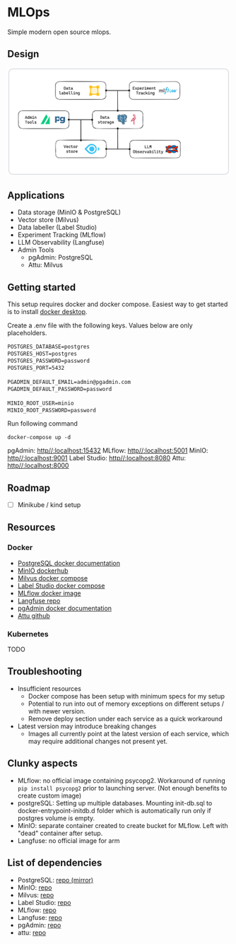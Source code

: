 # MLOps
Simple modern open source mlops.

## Design
![Alt text](assets/mlops.png)

## Applications
- Data storage (MinIO & PostgreSQL)
- Vector store (Milvus)
- Data labeller (Label Studio)
- Experiment Tracking (MLflow)
- LLM Observability (Langfuse)
- Admin Tools 
    - pgAdmin: PostgreSQL 
    - Attu: Milvus

## Getting started 
This setup requires docker and docker compose. Easiest way to get started is to install [docker desktop](https://docs.docker.com/desktop/install/mac-install/).

Create a .env file with the following keys. Values below are only placeholders.
```
POSTGRES_DATABASE=postgres
POSTGRES_HOST=postgres
POSTGRES_PASSWORD=password
POSTGRES_PORT=5432

PGADMIN_DEFAULT_EMAIL=admin@pgadmin.com
PGADMIN_DEFAULT_PASSWORD=password

MINIO_ROOT_USER=minio
MINIO_ROOT_PASSWORD=password
```

Run following command
```
docker-compose up -d
```
pgAdmin: [http//:localhost:15432](http//:localhost:15432)
MLflow: [http//:localhost:5001](http//:localhost:5001)
MinIO: [http//:localhost:9001](http//:localhost:9001)
Label Studio: [http//:localhost:8080](http//:localhost:8080)
Attu: [http//:localhost:8000](http//:localhost:8000)

## Roadmap
- [ ] Minikube / kind setup

## Resources
### Docker
- [PostgreSQL docker documentation](https://hub.docker.com/_/postgres/)
- [MinIO dockerhub](https://hub.docker.com/r/minio/minio/#!)
- [Milvus docker compose](https://milvus.io/docs/install_standalone-docker-compose.md)
- [Label Studio docker compose](https://labelstud.io/tutorials/segment_anything_model#Using-Docker-Compose-recommended)
- [MLflow docker image](https://github.com/mlflow/mlflow/pkgs/container/mlflow)
- [Langfuse repo](https://github.com/langfuse/langfuse)
- [pgAdmin docker documentation](https://www.pgadmin.org/docs/pgadmin4/8.8/container_deployment.html)
- [Attu github](https://github.com/zilliztech/attu)
### Kubernetes
TODO

## Troubleshooting
- Insufficient resources
    - Docker compose has been setup with minimum specs for my setup
    - Potential to run into out of memory exceptions on different setups / with newer version.
    - Remove deploy section under each service as a quick workaround
- Latest version may introduce breaking changes
    - Images all currently point at the latest version of each service, which may require additional changes not present yet.

## Clunky aspects
- MLflow: no official image containing psycopg2. Workaround of running `pip install psycopg2` prior to launching server. (Not enough benefits to create custom image)
- postgreSQL: Setting up multiple databases. Mounting init-db.sql to docker-entrypoint-initdb.d folder which is automatically run only if postgres volume is empty.
- MinIO: separate container created to create bucket for MLflow. Left with "dead" container after setup.
- Langfuse: no official image for arm

## List of dependencies
- PostgreSQL: [repo (mirror)](https://github.com/postgres/postgres)
- MinIO: [repo](https://github.com/minio/minio)
- Milvus: [repo](https://github.com/milvus-io/milvus)
- Label Studio: [repo](https://github.com/HumanSignal/label-studio)
- MLflow: [repo](https://github.com/mlflow/mlflow)
- Langfuse: [repo](https://github.com/zilliztech/attu)
- pgAdmin: [repo](https://github.com/pgadmin-org/pgadmin4)
- attu: [repo](https://github.com/zilliztech/attu)
